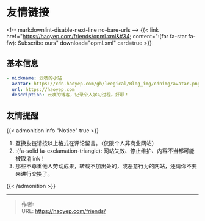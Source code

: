 # 友情链接


&lt;!-- markdownlint-disable-next-line no-bare-urls --&gt;
{{&lt; link href=&#34;https://haoyep.com/friends/opml.xml&#34; content=&#34;:(far fa-star fa-fw): Subscribe ours&#34; download=&#34;opml.xml&#34; card=true &gt;}}

## 基本信息

```yaml
- nickname: 云吱的小站
  avatar: https://cdn.haoyep.com/gh/leegical/Blog_img/cdnimg/avatar.png
  url: https://haoyep.com
  description: 云吱的博客，记录个人学习过程。好耶！
```

## 友情提醒

{{&lt; admonition info &#34;Notice&#34; true &gt;}}

1. 互换友链请按以上格式在评论留言。（仅限个人非商业网站）
2. :(fa-solid fa-exclamation-triangle): 网站失效、停止维护、内容不当都可能被取消link！
3. 那些不尊重他人劳动成果，转载不加出处的，或恶意行为的网站，还请你不要来进行交换了。

{{&lt; /admonition &gt;}}


---

> 作者:   
> URL: https://haoyep.com/friends/  

